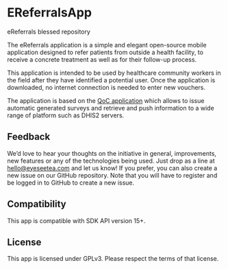 # EReferralsApp
eReferrals blessed repository

The eReferrals application is a simple and elegant open-source mobile application designed to refer patients from outside a health facility, to receive a concrete treatment as well as for their follow-up process. 

This application is intended to be used by healthcare community workers in the field after they have identified a potential user. Once the application is downloaded, no internet connection is needed to enter new vouchers. 

The application is based on the [QoC application](https://github.com/EyeSeeTea/malariapp) which allows to issue automatic generated surveys and retrieve and push information to a wide range of platform such as DHIS2 servers.

## Feedback

We’d love to hear your thoughts on the initiative in general, improvements, new features or any of the technologies being used. Just drop as a line at <a href="hello@eyeseetea.com">hello@eyeseetea.com</a> and let us know! If you prefer, you can also create a new issue on our GitHub repository. Note that you will have to register and be logged in to GitHub to create a new issue.

## Compatibility

This app is compatible with SDK API version 15+.

## License 

This app is licensed under GPLv3. Please respect the terms of that license.
